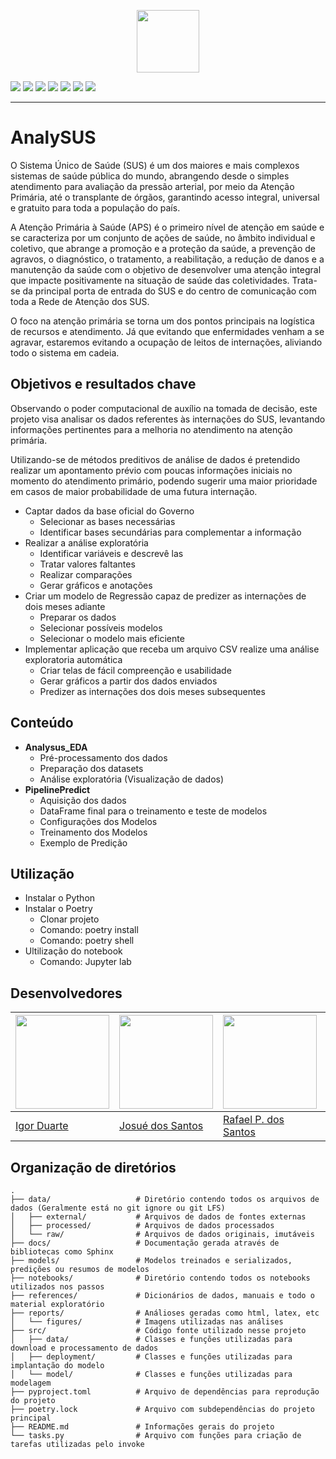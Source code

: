  <p align="center">
 <img align="center" height="100" src="https://user-images.githubusercontent.com/50116696/180585489-6d9290f7-f08f-4954-ad56-1a6696cd0e53.png">
 </p>


![](https://img.shields.io/badge/Code-Python-informational?style=flat&logo=Python&logoColor=white&color=0F80C0)
![](https://img.shields.io/badge/Code-R-informational?style=flat&logo=R&logoColor=white&color=0F80C0)
![](https://img.shields.io/badge/Tools-Pandas-informational?style=flat&logo=pandas&logoColor=white&color=0F80C0)
![](https://img.shields.io/badge/Tools-NumPy-informational?style=flat&logo=NumPy&logoColor=white&color=0F80C0)
![](https://img.shields.io/badge/Tools-Scikit_Learn-informational?style=flat&logo=scikit-learn&logoColor=white&color=0F80C0)
![](https://img.shields.io/badge/Tools-Streamlit-informational?style=flat&logo=Streamlit&logoColor=white&color=0F80C0)
![](https://img.shields.io/badge/Tools-Heroku-informational?style=flat&logo=Heroku&logoColor=white&color=0F80C0)

---


# AnalySUS
 
O Sistema Único de Saúde (SUS) é um dos maiores e mais complexos sistemas de saúde pública do mundo, abrangendo desde o simples atendimento para avaliação da pressão arterial, por meio da Atenção Primária, até o transplante de órgãos, garantindo acesso integral, universal e gratuito para toda a população do país.

A Atenção Primária à Saúde (APS) é o primeiro nível de atenção em saúde e se caracteriza por um conjunto de ações de saúde, no âmbito individual e coletivo, que abrange a promoção e a proteção da saúde, a prevenção de agravos, o diagnóstico, o tratamento, a reabilitação, a redução de danos e a manutenção da saúde com o objetivo de desenvolver uma atenção integral que impacte positivamente na situação de saúde das coletividades. Trata-se da principal porta de entrada do SUS e do centro de comunicação com toda a Rede de Atenção dos SUS.

O foco na atenção primária se torna um dos pontos principais na logística de recursos e atendimento. Já que evitando que enfermidades venham a se agravar, estaremos evitando a ocupação de leitos de internações, aliviando todo o sistema em cadeia.

## Objetivos e resultados chave

Observando o poder computacional de auxílio na tomada de decisão, este projeto visa analisar os dados referentes às internações do SUS, levantando informações pertinentes para a melhoria no atendimento na atenção primária.

Utilizando-se de métodos preditivos de análise de dados é pretendido realizar um apontamento prévio com poucas informações iniciais no momento do atendimento primário, podendo sugerir uma maior prioridade em casos de maior probabilidade de uma futura internação.

- Captar dados da base oficial do Governo
   - Selecionar as bases necessárias
   - Identificar bases secundárias para complementar a informação
- Realizar a análise exploratória
   - Identificar variáveis e descrevê las
   - Tratar valores faltantes
   - Realizar comparações
   - Gerar gráficos e anotações
- Criar um modelo de Regressão capaz de predizer as internações de dois meses adiante
   - Preparar os dados
   - Selecionar possíveis modelos
   - Selecionar o modelo mais eficiente
- Implementar aplicação que receba um arquivo CSV realize uma análise exploratoria automática
   - Criar telas de fácil compreenção e usabilidade
   - Gerar gráficos a partir dos dados enviados
   - Predizer as internações dos dois meses subsequentes

## Conteúdo

- **Analysus_EDA**
   - Pré-processamento dos dados
   - Preparação dos datasets
   - Análise exploratória (Visualização de dados)  
- **PipelinePredict**
   - Aquisição dos dados
   - DataFrame final para o treinamento e teste de modelos
   - Configurações dos Modelos
   - Treinamento dos Modelos
   - Exemplo de Predição

## Utilização
- Instalar o Python
- Instalar o Poetry
   - Clonar projeto
   - Comando: poetry install
   - Comando: poetry shell
- Ultilização do notebook
   - Comando: Jupyter lab

## Desenvolvedores

[<img src="https://user-images.githubusercontent.com/50116696/180584891-141991ab-718c-4ea2-9a67-7abec49f1710.jpg"  width="150" height="150">](https://github.com/igorduartt) | [<img src="https://user-images.githubusercontent.com/50116696/180584892-97be4aac-e81a-4928-be8a-49ff5ca24dec.jpg"  width="150" height="150">](https://github.com/JosueSantos) |  [<img src="https://user-images.githubusercontent.com/50116696/180584893-10061f43-9ea1-4622-8f33-7feb11942a4f.jpg"  width="150" height="150">](https://github.com/Rafae1PS) | [<img src="https://user-images.githubusercontent.com/50116696/180584895-7fb2b45e-084c-4ed6-bf2b-637f01ce5b37.jpg"  width="150" height="150">](https://github.com/VanSharine) 
--- | --- | --- | --- 
[Igor Duarte](https://github.com/igorduartt) | [Josué dos Santos](https://github.com/JosueSantos) |  [Rafael P. dos Santos](https://github.com/Rafae1PS) | [Vanessa Sharine](https://github.com/VanSharine) 







## Organização de diretórios

```
.
├── data/                   # Diretório contendo todos os arquivos de dados (Geralmente está no git ignore ou git LFS)
│   ├── external/           # Arquivos de dados de fontes externas
│   ├── processed/          # Arquivos de dados processados
│   └── raw/                # Arquivos de dados originais, imutáveis
├── docs/                   # Documentação gerada através de bibliotecas como Sphinx
├── models/                 # Modelos treinados e serializados, predições ou resumos de modelos
├── notebooks/              # Diretório contendo todos os notebooks utilizados nos passos
├── references/             # Dicionários de dados, manuais e todo o material exploratório
├── reports/                # Análioses geradas como html, latex, etc
│   └── figures/            # Imagens utilizadas nas análises
├── src/                    # Código fonte utilizado nesse projeto
│   ├── data/               # Classes e funções utilizadas para download e processamento de dados
│   ├── deployment/         # Classes e funções utilizadas para implantação do modelo
│   └── model/              # Classes e funções utilizadas para modelagem
├── pyproject.toml          # Arquivo de dependências para reprodução do projeto
├── poetry.lock             # Arquivo com subdependências do projeto principal
├── README.md               # Informações gerais do projeto
└── tasks.py                # Arquivo com funções para criação de tarefas utilizadas pelo invoke

```

